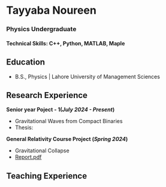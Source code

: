 # Tayyaba Noureen
### Physics Undergraduate

#### Technical Skills: C++, Python, MATLAB, Maple

## Education			        		
- B.S., Physics | Lahore University of Management Sciences

## Research Experience
**Senior year Poject - 1(_July 2024 - Present_)**
- Gravitational Waves from Compact Binaries
- Thesis: 

**General Relativity Course Project (_Spring 2024_)**
- Gravitational Collapse
- [Report.pdf](/assets/Tayyaba_Noureen_Gravitational_Collapse.pdf)

## Teaching Experience
###




